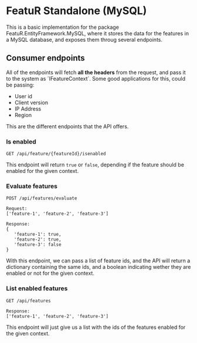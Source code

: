 # FeatuR Standalone (MySQL)

This is a basic implementation for the package FeatuR.EntityFramework.MySQL, where it stores the data for the features in a MySQL database, and exposes them throug several endpoints.

## Consumer endpoints

All of the endpoints will fetch **all the headers** from the request, and pass it to the system as ´IFeatureContext´. Some good applications for this, could be passing:

- User id
- Client version
- IP Address
- Region

This are the different endpoints that the API offers.

### Is enabled
```
GET /api/feature/{featureId}/isenabled
```

This endpoint will return `true` or `false`, depending if the feature should be enabled for the given context.

### Evaluate features

```
POST /api/features/evaluate

Request:
['feature-1', 'feature-2', 'feature-3']

Response:
{
   'feature-1': true,
   'feature-2': true,
   'feature-3': false
}
```

With this endpoint, we can pass a list of feature ids, and the API will return a dictionary containing the same ids, and a boolean indicating wether they are enabled or not for the given context.

### List enabled features

```
GET /api/features

Response:
['feature-1', 'feature-2', 'feature-3']
```

This endpoint will just give us a list with the ids of the features enabled for the given context.
